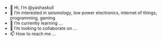 - 👋 Hi, I’m @yashaskull
- 👀 I’m interested in seismology, low power electronics, internet of things, programming, gaming
- 🌱 I’m currently learning ...
- 💞️ I’m looking to collaborate on ...
- 📫 How to reach me ...

<!---
yashaskull/yashaskull is a ✨ special ✨ repository because its `README.md` (this file) appears on your GitHub profile.
You can click the Preview link to take a look at your changes.
--->
